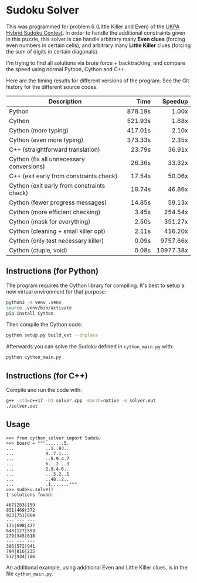 # Sudoku Solver

This was programmed for problem 6 (Little Killer and Even) of the [UKPA Hybrid Sudoku Contest](https://ukpuzzles.org/contests.php?contestid=56).
In order to handle the additional constraints given in this puzzle, this solver is can handle arbitrary many **Even clues** (forcing even numbers in certain cells), and arbitrary many **Little Killer** clues (forcing the sum of digits in certain diagonals).

I'm trying to find all solutions via brute force + backtracking, and compare the speed using normal Python, Cython and C++.

Here are the timing results for different versions of the program. See the Git history for the different source codes.

| Description                                | Time            | Speedup   |
| ------------------------------------------ | --------------: | --------: |
| Python                                     | 878.19s         | 1.00x     |
| Cython                                     | 521.93s         | 1.68x     |
| Cython (more typing)                       | 417.01s         | 2.10x     |
| Cython (even more typing)                  | 373.33s         | 2.35x     |
| C++ (straightforward translation)          | 23.79s          | 36.91x    |
| Cython (fix all unnecessary conversions)   | 26.36s          | 33.32x    |
| C++ (exit early from constraints check)    | 17.54s          | 50.06x    |
| Cython (exit early from constraints check) | 18.74s          | 46.86x    |
| Cython (fewer progress messages)           | 14.85s          | 59.13x    |
| Cython (more efficient checking)           | 3.45s           | 254.54x   |
| Cython (mask for everything)               | 2.50s           | 351.27x   |
| Cython (cleaning + small killer opt)       | 2.11s           | 416.20x   |
| Cython (only test necessary killer)        | 0.09s           | 9757.66x  |
| Cython (ctuple, void)                      | 0.08s           | 10977.38x |

## Instructions (for Python)

The program requires the Cython library for compiling. It's best to setup a new virtual environment for that purpose:

```sh
python3 -m venv .venv
source .venv/bin/activate
pip install Cython
```

Then compile the Cython code:

```sh
python setup.py build_ext --inplace
```

Afterwards you can solve the Sudoku defined in `cython_main.py` with:

```sh
python cython_main.py
```

## Instructions (for C++)

Compile and run the code with:

```sh
g++ -std=c++17 -O3 solver.cpp -march=native -o solver.out
./solver.out
```

## Usage

```
>>> from cython_solver import Sudoku
>>> board = """.......5.
...            ..1..93..
...            9..7.1...
...            ..5.9.4.7
...            6...2...3
...            2.9.4.6..
...            ...5.2..1
...            ..48..2..
...            .1......."""
>>> sudoku.solve()
1 solutions found:

467|283|159
851|469|372
923|751|864
--- --- ---
135|698|427
648|127|593
279|345|618
--- --- ---
386|572|941
794|816|235
512|934|786
```

An additional example, using additional Even and Little Killer clues, is in the file `cython_main.py`.
